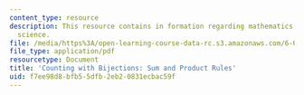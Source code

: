 ```yaml
---
content_type: resource
description: This resource contains in formation regarding mathematics for computer
  science.
file: /media/https%3A/open-learning-course-data-rc.s3.amazonaws.com/6-042j-mathematics-for-computer-science-spring-2015/f7ee98d8bfb55dfb2eb20831ecbac59f_MIT6_042JS16_SumProduct.pdf
file_type: application/pdf
resourcetype: Document
title: 'Counting with Bijections: Sum and Product Rules'
uid: f7ee98d8-bfb5-5dfb-2eb2-0831ecbac59f
---
```


